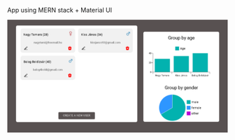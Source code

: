 App using MERN stack + Material UI

![Profile App Screenshot](client/vite-project/src/assets/dash.png)
